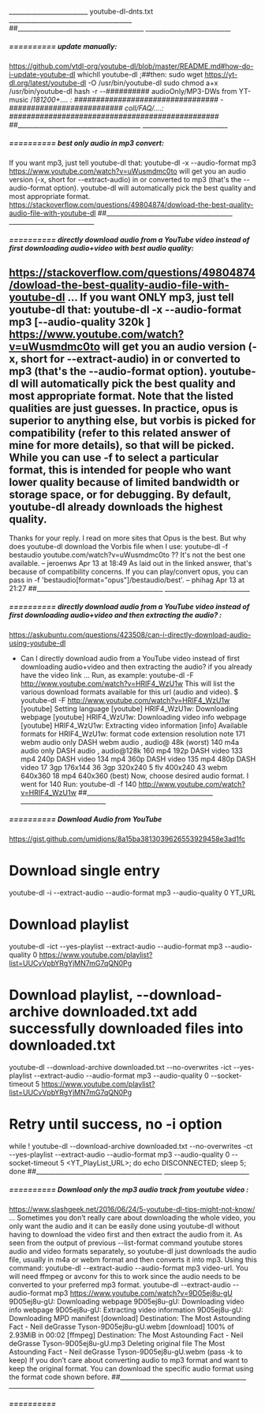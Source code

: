 _________________________ youtube-dl-dnts.txt _______________________________________
##________________________________________  ___________________________


#####  ==========  update manually:
https://github.com/ytdl-org/youtube-dl/blob/master/README.md#how-do-i-update-youtube-dl
	whichll youtube-dl  ;##then:
	sudo wget https://yt-dl.org/latest/youtube-dl -O   /usr/bin/youtube-dl
	sudo chmod a+x    /usr/bin/youtube-dl
	hash -r
--########## audioOnly/MP3-DWs from YT-music /_181200+.... : #################################
-########################## coll/FAQ/....: ################################################
##________________________________________  ___________________________


#####  ==========  best only audio in mp3 convert:
If you want mp3, just tell youtube-dl that:
youtube-dl -x --audio-format mp3 https://www.youtube.com/watch?v=uWusmdmc0to
will get you an audio version (-x, short for --extract-audio) in or converted to mp3 (that's the --audio-format option). youtube-dl will automatically pick the best quality and most appropriate format.
https://stackoverflow.com/questions/49804874/dowload-the-best-quality-audio-file-with-youtube-dl
##________________________________________  ___________________________


#####  ==========  directly download audio from a YouTube video instead of first downloading audio+video with best audio quality:
https://stackoverflow.com/questions/49804874/dowload-the-best-quality-audio-file-with-youtube-dl
...
If you want ONLY mp3, just tell youtube-dl that:
youtube-dl -x --audio-format mp3 [--audio-quality 320k ] https://www.youtube.com/watch?v=uWusmdmc0to
will get you an audio version (-x, short for --extract-audio) in or converted to mp3 (that's the --audio-format option). youtube-dl will automatically pick the best quality and most appropriate format.
Note that the listed qualities are just guesses. In practice, opus is superior to anything else, but vorbis is picked for compatibility (refer to this related answer of mine for more details), so that will be picked.
While you can use -f to select a particular format, this is intended for people who want lower quality because of limited bandwidth or storage space, or for debugging. By default, youtube-dl already downloads the highest quality.
--
Thanks for your reply. I read on more sites that Opus is the best. But why does youtube-dl download the Vorbis file when I use: youtube-dl -f bestaudio youtube.com/watch?v=uWusmdmc0to ?? It's not the best one available. – jeroenws Apr 13 at 18:49
As laid out in the linked answer, that's because of compatibility concerns. If you can play/convert opus, you can pass in -f 'bestaudio[format="opus"]/bestaudio/best'. – phihag Apr 13 at 21:27
##________________________________________  ___________________________


#####  ==========  directly download audio from a YouTube video instead of first downloading audio+video and then extracting the audio? :
https://askubuntu.com/questions/423508/can-i-directly-download-audio-using-youtube-dl   
- Can I directly download audio from a YouTube video instead of first downloading audio+video and then extracting the audio?
if you already have the video link ...
Run, as example:
youtube-dl -F http://www.youtube.com/watch?v=HRIF4_WzU1w
This will list the various download formats available for this url (audio and video).
$ youtube-dl -F http://www.youtube.com/watch?v=HRIF4_WzU1w
[youtube] Setting language
[youtube] HRIF4_WzU1w: Downloading webpage
[youtube] HRIF4_WzU1w: Downloading video info webpage
[youtube] HRIF4_WzU1w: Extracting video information
[info] Available formats for HRIF4_WzU1w:
format code extension resolution  note
171         webm      audio only  DASH webm audio , audio@ 48k (worst)
140         m4a       audio only  DASH audio , audio@128k
160         mp4       192p        DASH video
133         mp4       240p        DASH video
134         mp4       360p        DASH video
135         mp4       480p        DASH video
17          3gp       176x144
36          3gp       320x240
5           flv       400x240
43          webm      640x360
18          mp4       640x360     (best)
Now, choose desired audio format. I went for 140
Run:
youtube-dl -f 140 http://www.youtube.com/watch?v=HRIF4_WzU1w
##________________________________________  ___________________________


#####  ==========  Download Audio from YouTube
https://gist.github.com/umidjons/8a15ba3813039626553929458e3ad1fc
# Download single entry
youtube-dl -i --extract-audio --audio-format mp3 --audio-quality 0 YT_URL
# Download playlist
youtube-dl -ict --yes-playlist --extract-audio --audio-format mp3 --audio-quality 0 https://www.youtube.com/playlist?list=UUCvVpbYRgYjMN7mG7qQN0Pg
# Download playlist, --download-archive downloaded.txt add successfully downloaded files into downloaded.txt
youtube-dl --download-archive downloaded.txt --no-overwrites -ict --yes-playlist --extract-audio --audio-format mp3 --audio-quality 0 --socket-timeout 5 https://www.youtube.com/playlist?list=UUCvVpbYRgYjMN7mG7qQN0Pg
# Retry until success, no -i option
while ! youtube-dl --download-archive downloaded.txt --no-overwrites -ct --yes-playlist --extract-audio --audio-format mp3 --audio-quality 0 --socket-timeout 5 <YT_PlayList_URL>; do echo DISCONNECTED; sleep 5; done
##________________________________________  ___________________________


#####  ==========  Download only the mp3 audio track from youtube video  :
https://www.slashgeek.net/2016/06/24/5-youtube-dl-tips-might-not-know/
...
Sometimes you don’t really care about downloading the whole video, you only want the audio and it can be easily done using youtube-dl without having to download the video first and then extract the audio from it. As seen from the output of previous --list-format command youtube stores audio and video formats separately, so youtube-dl just downloads the audio file, usually in m4a or webm format and then converts it into mp3. Using this command: youtube-dl --extract-audio --audio-format mp3 video-url. You will need ffmpeg or avconv for this to work since the audio needs to be converted to your preferred mp3 format.
youtube-dl --extract-audio --audio-format mp3 https://www.youtube.com/watch?v=9D05ej8u-gU
 9D05ej8u-gU: Downloading webpage
 9D05ej8u-gU: Downloading video info webpage
 9D05ej8u-gU: Extracting video information
 9D05ej8u-gU: Downloading MPD manifest
[download] Destination: The Most Astounding Fact - Neil deGrasse Tyson-9D05ej8u-gU.webm
[download] 100% of 2.93MiB in 00:02
[ffmpeg] Destination: The Most Astounding Fact - Neil deGrasse Tyson-9D05ej8u-gU.mp3
Deleting original file The Most Astounding Fact - Neil deGrasse Tyson-9D05ej8u-gU.webm (pass -k to keep)
If you don’t care about converting audio to mp3 format and want to keep the original format. You can download the specific audio format using the format code shown before.
##________________________________________  ___________________________


#####  ==========  
